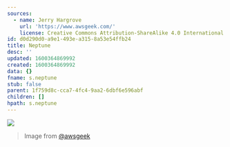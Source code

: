 ```yaml
---
sources:
  - name: Jerry Hargrove
    url: 'https://www.awsgeek.com/'
    license: Creative Commons Attribution-ShareAlike 4.0 International License
id: d0d290d0-a9e1-493e-a315-8a53e54ffb24
title: Neptune
desc: ''
updated: 1600364869992
created: 1600364869992
data: {}
fname: s.neptune
stub: false
parent: 1f759d8c-cca7-4fc4-9aa2-6dbf6e596abf
children: []
hpath: s.neptune
---
```

![](/assets/images/Amazon-Neptune_en.jpg)

> Image from [@awsgeek](https://www.awsgeek.com/Amazon-Neptune/)
